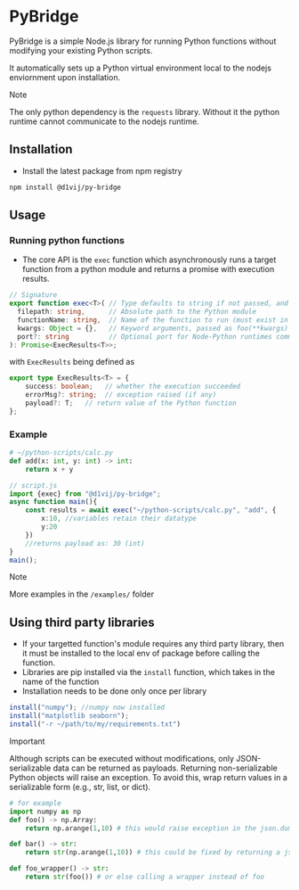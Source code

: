 # PyBridge
PyBridge is a simple Node.js library for running Python functions without modifying your existing Python scripts.

It automatically sets up a Python virtual environment local to the nodejs enviornment upon installation.

> [!NOTE]
> The only python dependency is the `requests` library. Without it the python runtime cannot  communicate to the nodejs runtime.

## Installation

* Install the latest package from npm registry 

```sh
npm install @d1vij/py-bridge
```

## Usage
### Running python functions

* The core API is the `exec` function which asynchronously runs a target function from a python module and returns a promise with execution results.

```ts
// Signature
export function exec<T>( // Type defaults to string if not passed, and has no runtime effect
  filepath: string,      // Absolute path to the Python module
  functionName: string,  // Name of the function to run (must exist in the module)
  kwargs: Object = {},   // Keyword arguments, passed as foo(**kwargs)
  port?: string          // Optional port for Node-Python runtimes communication. (random if not specified)
): Promise<ExecResults<T>>;
```

with `ExecResults` being defined as 
```ts
export type ExecResults<T> = {
    success: boolean;   // whether the execution succeeded
    errorMsg?: string;  // exception raised (if any)
    payload?: T;   // return value of the Python function
};
```

### Example

```py
# ~/python-scripts/calc.py
def add(x: int, y: int) -> int:
    return x + y
```

```ts
// script.js
import {exec} from "@d1vij/py-bridge";
async function main(){
    const results = await exec("~/python-scripts/calc.py", "add", {
        x:10, //variables retain their datatype
        y:20
    })
    //returns payload as: 30 (int)
}
main();
```

> [!NOTE]
> More examples in the `/examples/` folder

## Using third party libraries

* If your targetted function's module requires any third party library, then it must be installed to the local env of package before calling the function.
* Libraries are pip installed via the `install` function, which takes in the name of the function
* Installation needs to be done only once per library

```ts
install("numpy"); //numpy now installed
install("matplotlib seaborn");
install("-r ~/path/to/my/requirements.txt")
```

> [!IMPORTANT]
> Although scripts can be executed without modifications, only JSON-serializable data can be returned as payloads.
Returning non-serializable Python objects will raise an exception.
To avoid this, wrap return values in a serializable form (e.g., str, list, or dict).

```py
# for example
import numpy as np
def foo() -> np.Array:
    return np.arange(1,10) # this would raise exception in the json.dumps

def bar() -> str:
    return str(np.arange(1,10)) # this could be fixed by returning a json serializable object instead

def foo_wrapper() -> str:
    return str(foo()) # or else calling a wrapper instead of foo
```
